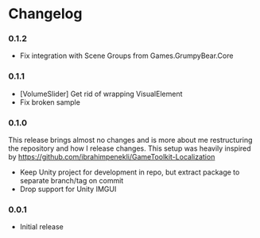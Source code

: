 # Changelog

### 0.1.2
- Fix integration with Scene Groups from Games.GrumpyBear.Core

### 0.1.1
- [VolumeSlider] Get rid of wrapping VisualElement
- Fix broken sample

### 0.1.0
This release brings almost no changes and is more about me restructuring the repository and how I release changes.
This setup was heavily inspired by https://github.com/ibrahimpenekli/GameToolkit-Localization

- Keep Unity project for development in repo, but extract package to separate branch/tag on commit
- Drop support for Unity IMGUI

### 0.0.1

- Initial release
